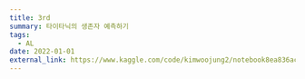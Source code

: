 ```yaml
---
title: 3rd
summary: 타이타닉의 생존자 예측하기
tags:
  - AL
date: 2022-01-01
external_link: https://www.kaggle.com/code/kimwoojung2/notebook8ea836ac69/edit
---
```


